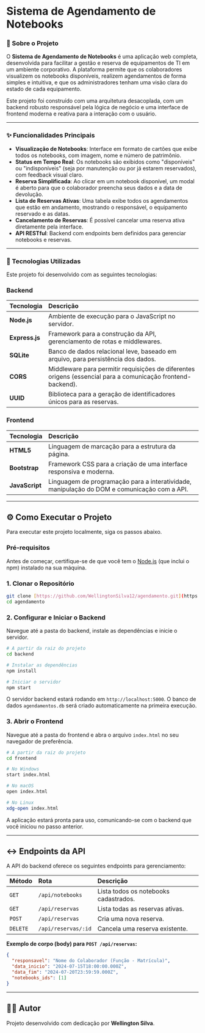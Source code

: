 # Sistema de Agendamento de Notebooks

### 📝 Sobre o Projeto

O **Sistema de Agendamento de Notebooks** é uma aplicação web completa, desenvolvida para facilitar a gestão e reserva de equipamentos de TI em um ambiente corporativo. A plataforma permite que os colaboradores visualizem os notebooks disponíveis, realizem agendamentos de forma simples e intuitiva, e que os administradores tenham uma visão clara do estado de cada equipamento.

Este projeto foi construído com uma arquitetura desacoplada, com um backend robusto responsável pela lógica de negócio e uma interface de frontend moderna e reativa para a interação com o usuário.

---

### ✨ Funcionalidades Principais

- **Visualização de Notebooks**: Interface em formato de cartões que exibe todos os notebooks, com imagem, nome e número de patrimônio.
- **Status em Tempo Real**: Os notebooks são exibidos como "disponíveis" ou "indisponíveis" (seja por manutenção ou por já estarem reservados), com feedback visual claro.
- **Reserva Simplificada**: Ao clicar em um notebook disponível, um modal é aberto para que o colaborador preencha seus dados e a data de devolução.
- **Lista de Reservas Ativas**: Uma tabela exibe todos os agendamentos que estão em andamento, mostrando o responsável, o equipamento reservado e as datas.
- **Cancelamento de Reservas**: É possível cancelar uma reserva ativa diretamente pela interface.
- **API RESTful**: Backend com endpoints bem definidos para gerenciar notebooks e reservas.

---

### 🚀 Tecnologias Utilizadas

Este projeto foi desenvolvido com as seguintes tecnologias:

### Backend

| Tecnologia | Descrição |
| :--- | :--- |
| **Node.js** | Ambiente de execução para o JavaScript no servidor. |
| **Express.js** | Framework para a construção da API, gerenciamento de rotas e middlewares. |
| **SQLite** | Banco de dados relacional leve, baseado em arquivo, para persistência dos dados. |
| **CORS** | Middleware para permitir requisições de diferentes origens (essencial para a comunicação frontend-backend). |
| **UUID** | Biblioteca para a geração de identificadores únicos para as reservas. |

### Frontend

| Tecnologia | Descrição |
| :--- | :--- |
| **HTML5** | Linguagem de marcação para a estrutura da página. |
| **Bootstrap** | Framework CSS para a criação de uma interface responsiva e moderna. |
| **JavaScript**| Linguagem de programação para a interatividade, manipulação do DOM e comunicação com a API. |


---

## ⚙️ Como Executar o Projeto

Para executar este projeto localmente, siga os passos abaixo.

### Pré-requisitos

Antes de começar, certifique-se de que você tem o [Node.js](https://nodejs.org/en/) (que inclui o npm) instalado na sua máquina.

### 1. Clonar o Repositório

```bash
git clone [https://github.com/WellingtonSilva12/agendamento.git](https://github.com/WellingtonSilva12/agendamento.git)
cd agendamento
```

### 2. Configurar e Iniciar o Backend

Navegue até a pasta do backend, instale as dependências e inicie o servidor.

```bash
# A partir da raiz do projeto
cd backend

# Instalar as dependências
npm install

# Iniciar o servidor
npm start
```

O servidor backend estará rodando em `http://localhost:5000`. O banco de dados `agendamentos.db` será criado automaticamente na primeira execução.

### 3. Abrir o Frontend

Navegue até a pasta do frontend e abra o arquivo `index.html` no seu navegador de preferência.

```bash
# A partir da raiz do projeto
cd frontend

# No Windows
start index.html

# No macOS
open index.html

# No Linux
xdg-open index.html
```

A aplicação estará pronta para uso, comunicando-se com o backend que você iniciou no passo anterior.

---

## ↔️ Endpoints da API

A API do backend oferece os seguintes endpoints para gerenciamento:

| Método | Rota | Descrição |
| :--- | :--- | :--- |
| `GET` | `/api/notebooks` | Lista todos os notebooks cadastrados. |
| `GET` | `/api/reservas` | Lista todas as reservas ativas. |
| `POST` | `/api/reservas` | Cria uma nova reserva. |
| `DELETE`| `/api/reservas/:id` | Cancela uma reserva existente. |

**Exemplo de corpo (body) para `POST /api/reservas`:**

```json
{
  "responsavel": "Nome do Colaborador (Função - Matrícula)",
  "data_inicio": "2024-07-15T18:00:00.000Z",
  "data_fim": "2024-07-20T23:59:59.000Z",
  "notebooks_ids": [1]
}
```

---

## 👨‍💻 Autor

Projeto desenvolvido com dedicação por **Wellington Silva**.